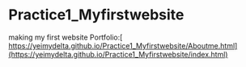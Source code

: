 # Practice1_Myfirstwebsite
making my first website Portfolio:[ https://yeimydelta.github.io/Practice1_Myfirstwebsite/Aboutme.html](https://yeimydelta.github.io/Practice1_Myfirstwebsite/index.html)
